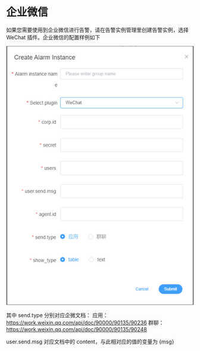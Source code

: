 # 企业微信

如果您需要使用到企业微信进行告警，请在告警实例管理里创建告警实例，选择 WeChat 插件。企业微信的配置样例如下

![enterprise-wechat-plugin](/img/alert/enterprise-wechat-plugin.png)

其中 send.type 分别对应企微文档：
应用：https://work.weixin.qq.com/api/doc/90000/90135/90236
群聊：https://work.weixin.qq.com/api/doc/90000/90135/90248

user.send.msg 对应文档中的 content，与此相对应的值的变量为 {msg}
